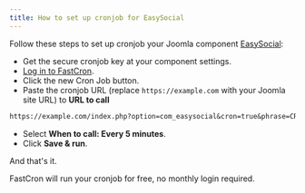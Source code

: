 ```yaml
---
title: How to set up cronjob for EasySocial
---
```



Follow these steps to set up cronjob your Joomla component
<a href="http://stackideas.com/easysocial?ref=fastcron.com" target="_blank" rel="nofollow">EasySocial</a>:

- Get the secure cronjob key at your component settings.
- [Log in to FastCron](https://app.fastcron.com/login).
- Click the new Cron Job button.
- Paste the cronjob URL (replace `https://example.com` with your Joomla site URL) to **URL to call**
```txt "CRON_KEY"
https://example.com/index.php?option=com_easysocial&cron=true&phrase=CRON_KEY
```
- Select **When to call: Every 5 minutes**.
- Click **Save & run**.

And that's it.

FastCron will run your cronjob for free, no monthly login required.